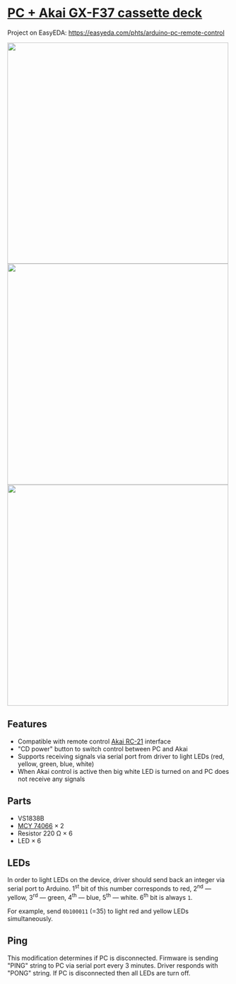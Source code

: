 # [PC + Akai GX-F37 cassette deck](./pc-and-akai.ino)

Project on EasyEDA: https://easyeda.com/phts/arduino-pc-remote-control

<image width=500 src="../doc/pc-and-akai-circuit.jpg">

<image width=500 src="../doc/pc-and-akai-proto.jpg">

<image width=500 src="../doc/pc-and-akai-real.jpg">

## Features

- Compatible with remote control [Akai RC-21] interface
- "CD power" button to switch control between PC and Akai
- Supports receiving signals via serial port from driver to light LEDs (red, yellow, green, blue, white)
- When Akai control is active then big white LED is turned on and PC does not receive any signals

## Parts

* VS1838B
* [MCY 74066] &times; 2
* Resistor 220 Ω &times; 6
* LED &times; 6

## LEDs

In order to light LEDs on the device, driver should send back an integer via serial port to Arduino. 1<sup>st</sup> bit of this number corresponds to red, 2<sup>nd</sup> &mdash; yellow, 3<sup>rd</sup> &mdash; green, 4<sup>th</sup> &mdash; blue, 5<sup>th</sup> &mdash; white. 6<sup>th</sup> bit is always `1`.

For example, send `0b100011` (=35) to light red and yellow LEDs simultaneously.

## Ping

This modification determines if PC is disconnected. Firmware is sending "PING" string to PC via serial port every 3 minutes. Driver responds with "PONG" string. If PC is disconnected then all LEDs are turn off.

[mcy 74066]: https://www.datasheetarchive.com/pdf/download.php?id=10e21403acd8e45d1c1a31d420988ef8e63843&type=M
[akai rc-21]: https://www.hifiengine.com/manual_library/akai/rc-21.shtml
